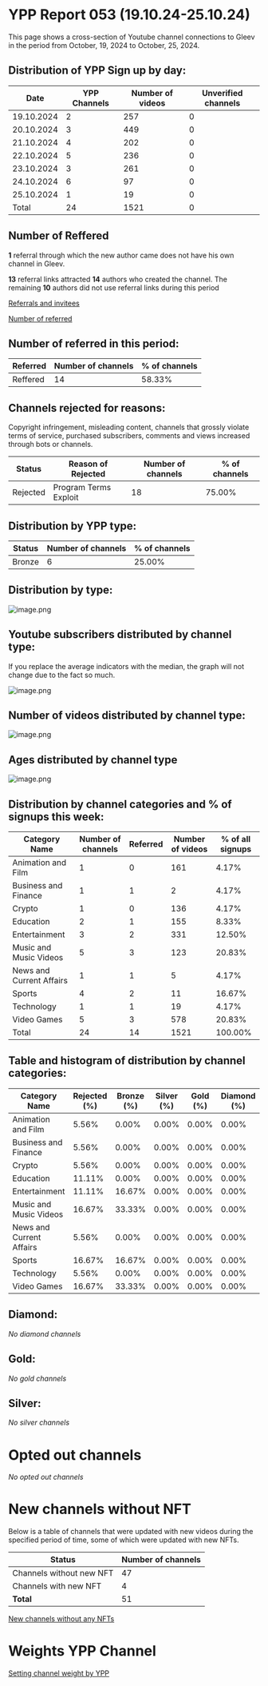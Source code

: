 # YPP Report 053 (19.10.24-25.10.24)

This page shows a cross-section of Youtube channel connections to Gleev in the period from October, 19, 2024 to October, 25, 2024. 

## Distribution of YPP Sign up by day:

| Date | YPP Channels | Number of videos | Unverified channels |
| --- | --- | --- | --- |
| 19.10.2024 | 2 | 257 | 0 |
| 20.10.2024 | 3 | 449 | 0 |
| 21.10.2024 | 4 | 202 | 0 |
| 22.10.2024 | 5 | 236 | 0 |
| 23.10.2024 | 3 | 261 | 0 |
| 24.10.2024 | 6 | 97 | 0 |
| 25.10.2024 | 1 | 19 | 0 |
| Total | 24 | 1521 | 0 |

## Number of Reffered

**1** referral through which the new author came does not have his own channel in Gleev.

**13** referral links attracted **14** authors who created the channel. The remaining **10** authors did not use referral links during this period

[Referrals and invitees](YPP%20Report%20053%20(19%2010%2024-25%2010%2024)/Referrals%20and%20invitees%2012d51f15cfe581fcba97fca75a5bb013.md)

[Number of referred](YPP%20Report%20053%20(19%2010%2024-25%2010%2024)/Number%20of%20referred%2012d51f15cfe5818180c5f00298b24acb.md)

## Number of referred in this period:

| Referred | Number of channels | % of channels |
| --- | --- | --- |
| Reffered | 14 | 58.33% |

## Channels rejected for reasons:

Copyright infringement, misleading content, channels that grossly violate terms of service, purchased subscribers, comments and views increased through bots or channels.

| Status | Reason of Rejected | Number of channels | % of channels |
| --- | --- | --- | --- |
| Rejected | Program Terms Exploit | 18 | 75.00% |

## Distribution by YPP type:

| Status | Number of channels | % of channels |
| --- | --- | --- |
| Bronze | 6 | 25.00% |

## Distribution by type:

![image.png](YPP%20Report%20053%20(19%2010%2024-25%2010%2024)/image.png)

## Youtube subscribers distributed by channel type:

If you replace the average indicators with the median, the graph will not change due to the fact so much.

![image.png](YPP%20Report%20053%20(19%2010%2024-25%2010%2024)/image%201.png)

## Number of videos distributed by channel type:

![image.png](YPP%20Report%20053%20(19%2010%2024-25%2010%2024)/image%202.png)

## Ages distributed by channel type

![image.png](YPP%20Report%20053%20(19%2010%2024-25%2010%2024)/image%203.png)

## Distribution by channel categories and % of signups this week:

| Category Name | Number of channels | Referred | Number of videos | % of all signups |
| --- | --- | --- | --- | --- |
| Animation and Film | 1 | 0 | 161 | 4.17% |
| Business and Finance | 1 | 1 | 2 | 4.17% |
| Crypto | 1 | 0 | 136 | 4.17% |
| Education | 2 | 1 | 155 | 8.33% |
| Entertainment | 3 | 2 | 331 | 12.50% |
| Music and Music Videos | 5 | 3 | 123 | 20.83% |
| News and Current Affairs | 1 | 1 | 5 | 4.17% |
| Sports | 4 | 2 | 11 | 16.67% |
| Technology | 1 | 1 | 19 | 4.17% |
| Video Games | 5 | 3 | 578 | 20.83% |
| Total | 24 | 14 | 1521 | 100.00% |

## Table and histogram of distribution by channel categories:

| Category Name | Rejected (%) | Bronze (%) | Silver (%) | Gold (%) | Diamond (%) |
| --- | --- | --- | --- | --- | --- |
| Animation and Film | 5.56% | 0.00% | 0.00% | 0.00% | 0.00% |
| Business and Finance | 5.56% | 0.00% | 0.00% | 0.00% | 0.00% |
| Crypto | 5.56% | 0.00% | 0.00% | 0.00% | 0.00% |
| Education | 11.11% | 0.00% | 0.00% | 0.00% | 0.00% |
| Entertainment | 11.11% | 16.67% | 0.00% | 0.00% | 0.00% |
| Music and Music Videos | 16.67% | 33.33% | 0.00% | 0.00% | 0.00% |
| News and Current Affairs | 5.56% | 0.00% | 0.00% | 0.00% | 0.00% |
| Sports | 16.67% | 16.67% | 0.00% | 0.00% | 0.00% |
| Technology | 5.56% | 0.00% | 0.00% | 0.00% | 0.00% |
| Video Games | 16.67% | 33.33% | 0.00% | 0.00% | 0.00% |

## Diamond:

*No diamond channels*

## Gold:

*No gold channels*

## Silver:

*No silver channels*

# Opted out channels

*No opted out channels*

# New channels without NFT

Below is a table of channels that were updated with new videos during the specified period of time, some of which were updated with new NFTs.

| Status | Number of channels |
| --- | --- |
| Channels without new NFT | 47 |
| Channels with new NFT | 4 |
| **Total** | 51 |

[New channels without any NFTs](YPP%20Report%20053%20(19%2010%2024-25%2010%2024)/New%20channels%20without%20any%20NFTs%2012d51f15cfe581108af9e9f2289974e5.md)

# Weights YPP Channel

[Setting channel weight by YPP](YPP%20Report%20053%20(19%2010%2024-25%2010%2024)/Setting%20channel%20weight%20by%20YPP%2012d51f15cfe581ad943dd9059eff6197.md)